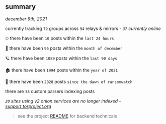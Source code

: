
## summary
_december 9th, 2021_

currently tracking `79` groups across `94` relays & mirrors - _`37` currently online_

⏲ there have been `10` posts within the `last 24 hours`

🦈 there have been `96` posts within the `month of december`

🪐 there have been `1089` posts within the `last 90 days`

🏚 there have been `1994` posts within the `year of 2021`

🦕 there have been `2028` posts `since the dawn of ransomwatch`

there are `38` custom parsers indexing posts

_`20` sites using v2 onion services are no longer indexed - [support.torproject.org](https://support.torproject.org/onionservices/v2-deprecation/)_

> see the project [README](https://github.com/thetanz/ransomwatch#ransomwatch--) for backend technicals

